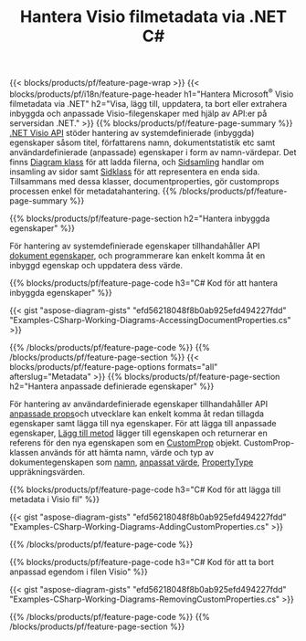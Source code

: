 ﻿---
title: Hantera Visio filmetadata via .NET C#
url: /sv/net/metadata/
description: Visa, lägg till, redigera, ta bort eller extrahera Visio filers metadata med bara några rader med C# kod
---
{{< blocks/products/pf/feature-page-wrap >}}
{{< blocks/products/pf/i18n/feature-page-header h1="Hantera Microsoft<sup>&reg;</sup> Visio filmetadata via .NET" h2="Visa, lägg till, uppdatera, ta bort eller extrahera inbyggda och anpassade Visio-filegenskaper med hjälp av API:er på serversidan .NET." >}}
{{% blocks/products/pf/feature-page-summary %}}
[.NET Visio API](/diagram/net/) stöder hantering av systemdefinierade (inbyggda) egenskaper såsom titel, författarens namn, dokumentstatistik etc samt användardefinierade (anpassade) egenskaper i form av namn-värdepar. Det finns [Diagram klass](https://apireference.aspose.com/diagram/net/aspose.diagram/diagram) för att ladda filerna, och [Sidsamling](https://apireference.aspose.com/diagram/net/aspose.diagram/pagecollection) handlar om insamling av sidor samt [Sidklass](https://apireference.aspose.com/diagram/net/aspose.diagram/page) för att representera en enda sida. Tillsammans med dessa klasser, documentproperties, gör customprops processen enkel för metadatahantering. 
{{% /blocks/products/pf/feature-page-summary %}}

{{% blocks/products/pf/feature-page-section h2="Hantera inbyggda egenskaper" %}}

För hantering av systemdefinierade egenskaper tillhandahåller API [dokument egenskaper](https://apireference.aspose.com/diagram/net/aspose.diagram/documentproperties), och programmerare kan enkelt komma åt en inbyggd egenskap och uppdatera dess värde. 

{{% blocks/products/pf/feature-page-code h3="C# Kod för att hantera inbyggda egenskaper" %}}

{{< gist "aspose-diagram-gists" "efd56218048f8b0ab925efd494227fdd" "Examples-CSharp-Working-Diagrams-AccessingDocumentProperties.cs" >}}

{{% /blocks/products/pf/feature-page-code %}}
{{% /blocks/products/pf/feature-page-section %}}
{{< blocks/products/pf/feature-page-options formats="all" afterslug="Metadata" >}}
{{% blocks/products/pf/feature-page-section h2="Hantera anpassade definierade egenskaper" %}}

För hantering av användardefinierade egenskaper tillhandahåller API [anpassade props](https://apireference.aspose.com/diagram/net/aspose.diagram/documentproperties/properties/customprops)och utvecklare kan enkelt komma åt redan tillagda egenskaper samt lägga till nya egenskaper. För att lägga till anpassade egenskaper, [Lägg till metod](https://apireference.aspose.com/diagram/net/aspose.diagram/custompropcollection/methods/add)  lägger till egenskapen och returnerar en referens för den nya egenskapen som en [CustomProp](https://apireference.aspose.com/diagram/net/aspose.diagram/customprop) objekt. CustomProp-klassen används för att hämta namn, värde och typ av dokumentegenskapen som [namn](https://apireference.aspose.com/diagram/net/aspose.diagram/customprop/properties/name), [anpassat värde](https://apireference.aspose.com/diagram/net/aspose.diagram/customprop/properties/customvalue), [PropertyType](https://apireference.aspose.com/diagram/net/aspose.diagram/customprop/properties/proptype) uppräkningsvärden. 
 
{{% blocks/products/pf/feature-page-code h3="C# Kod för att lägga till metadata i Visio fil" %}}

{{< gist "aspose-diagram-gists" "efd56218048f8b0ab925efd494227fdd" "Examples-CSharp-Working-Diagrams-AddingCustomProperties.cs" >}}

{{% /blocks/products/pf/feature-page-code %}}


{{% blocks/products/pf/feature-page-code h3="C# Kod för att ta bort anpassad egendom i filen Visio" %}}

{{< gist "aspose-diagram-gists" "efd56218048f8b0ab925efd494227fdd" "Examples-CSharp-Working-Diagrams-RemovingCustomProperties.cs" >}}

{{% /blocks/products/pf/feature-page-code %}}
{{% /blocks/products/pf/feature-page-section %}}
